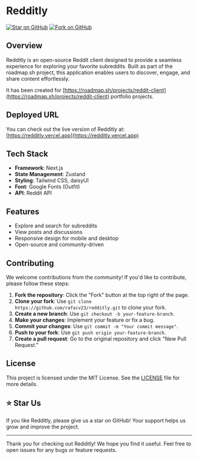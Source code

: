 # Redditly

[![Star on GitHub](https://img.shields.io/github/stars/rafacv23/redditly?style=social)](https://github.com/rafacv23/redditly) [![Fork on GitHub](https://img.shields.io/github/forks/rafacv23/redditly?style=social)](https://github.com/rafacv23/redditly/fork)

## Overview

Redditly is an open-source Reddit client designed to provide a seamless experience for exploring your favorite subreddits. Built as part of the roadmap.sh project, this application enables users to discover, engage, and share content effortlessly.

It has been created for [https://roadmap.sh/projects/reddit-client](https://roadmap.sh/projects/reddit-client) portfolio projects.

## Deployed URL

You can check out the live version of Redditly at: [https://redditly.vercel.app](https://redditly.vercel.app)

## Tech Stack

- **Framework**: Next.js
- **State Management**: Zustand
- **Styling**: Tailwind CSS, daisyUI
- **Font**: Google Fonts (Outfit)
- **API**: Reddit API

## Features

- Explore and search for subreddits
- View posts and discussions
- Responsive design for mobile and desktop
- Open-source and community-driven

## Contributing

We welcome contributions from the community! If you'd like to contribute, please follow these steps:

1. **Fork the repository**: Click the "Fork" button at the top right of the page.
2. **Clone your fork**: Use `git clone https://github.com/rafacv23/redditly.git` to clone your fork.
3. **Create a new branch**: Use `git checkout -b your-feature-branch`.
4. **Make your changes**: Implement your feature or fix a bug.
5. **Commit your changes**: Use `git commit -m "Your commit message"`.
6. **Push to your fork**: Use `git push origin your-feature-branch`.
7. **Create a pull request**: Go to the original repository and click "New Pull Request."

## License

This project is licensed under the MIT License. See the [LICENSE](LICENSE) file for more details.

## ⭐️ Star Us

If you like Redditly, please give us a star on GitHub! Your support helps us grow and improve the project.

---

Thank you for checking out Redditly! We hope you find it useful. Feel free to open issues for any bugs or feature requests.
